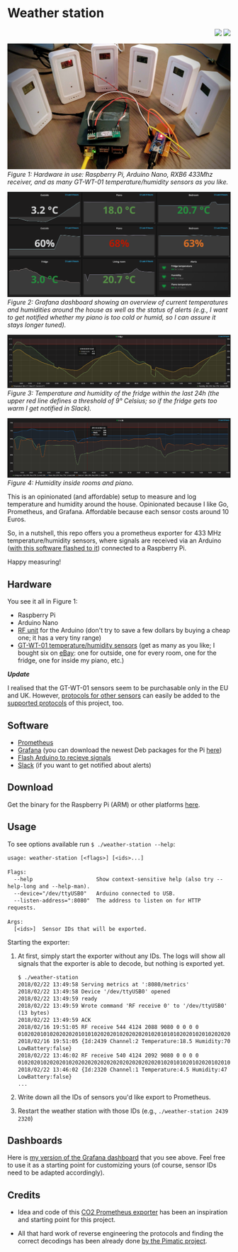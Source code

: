 # Weather station

<p align="right">
  <a href="https://goreportcard.com/report/github.com/jckuester/weather-station">
  <img src="https://goreportcard.com/badge/github.com/cloudetc/awsweeper" /></a>
  <a href="https://godoc.org/github.com/jckuester/weather-station">
  <img src="https://godoc.org/github.com/cloudetc/awsweeper?status.svg" /></a>
  </a>
</p>

<p>
 <img src="img/hardware.jpg" alt="Hardware of the weather station">
 <em>Figure 1: Hardware in use: Raspberry Pi, Arduino Nano, RXB6 433Mhz receiver,
 and as many GT-WT-01 temperature/humidity sensors as you like.</em>
</p>

<p>
 <img src="img/gauges.png" alt="Grafana dashboard">
 <em>Figure 2: Grafana dashboard showing an overview of current
 temperatures and humidities around the house as well as the status of alerts
 (e.g., I want to get notified whether my piano is too cold or humid, so I can assure it stays longer tuned).</em>
</p>

<p>
 <img src="img/fridge.png" alt="Fridge temperature and humidity (last 24h)">
 <em>Figure 3: Temperature and humidity of the fridge within the last 24h (the upper red line defines a threshold of 
 9° Celsius; so if the fridge gets too warm I get notified in Slack).</em>
</p>

<p>
 <img src="img/humidity.png" alt="Humidity inside (last 24h)">
 <em>Figure 4: Humidity inside rooms and piano.</em>
</p>

  
This is an opinionated (and affordable) setup to measure and log temperature and humidity around the house. Opinionated 
because I like Go, Prometheus, and Grafana. Affordable because each sensor costs around 10 Euros.
 
So, in a nutshell, this repo offers you a prometheus exporter for 433 MHz temperature/humidity sensors, where
signals are received via an Arduino ([with this software flashed to it](https://github.com/pimatic/homeduino#flashing))
connected to a Raspberry Pi.

Happy measuring!

## Hardware

You see it all in Figure 1:

* Raspberry Pi
* Arduino Nano
* [RF unit](https://www.amazon.de/gp/product/B06XHJMC82/ref=oh_aui_detailpage_o00_s00?ie=UTF8&psc=1) for the Arduino
 (don't try to save a few dollars by buying a cheap one; it has a very tiny range)
* [GT-WT-01 temperature/humidity sensors](https://www.teknihall.be/en/node/1430)
(get as many as you like; I bought six on [eBay](https://www.ebay.com/itm/361435018543): one for outside, one for every room, one for the fridge, one for inside my piano, etc.)

***Update***

I realised that the GT-WT-01 sensors seem to be purchasable only in the EU and UK.
However, [protocols for other sensors](https://github.com/pimatic/rfcontroljs/blob/master/protocols.md) 
can easily be added to the [supported protocols](pulse/protocol.go) of this project, too.

## Software

* [Prometheus](https://prometheus.io/)
* [Grafana](https://grafana.com/) (you can download the newest Deb packages for the Pi [here](https://github.com/fg2it/grafana-on-raspberry/releases))
* [Flash Arduino to recieve signals](https://github.com/pimatic/homeduino#flashing)
* [Slack](https://slack.com/) (if you want to get notified about alerts)

## Download

Get the binary for the Raspberry Pi (ARM) or other platforms [here](https://github.com/jckuester/weather-station/releases).

## Usage

To see options available run `$ ./weather-station --help`:
```
usage: weather-station [<flags>] [<ids>...]
  
Flags:
  --help                    Show context-sensitive help (also try --help-long and --help-man).
  --device="/dev/ttyUSB0"   Arduino connected to USB.
  --listen-address=":8080"  The address to listen on for HTTP requests.
  
Args:
  [<ids>]  Sensor IDs that will be exported.
```

Starting the exporter:

1) At first, simply start the exporter without any IDs. 
The logs will show all signals that the exporter is able to decode, but nothing is exported yet.

    ```
    $ ./weather-station
    2018/02/22 13:49:58 Serving metrics at ':8080/metrics'
    2018/02/22 13:49:58 Device '/dev/ttyUSB0' opened
    2018/02/22 13:49:59 ready
    2018/02/22 13:49:59 Wrote command 'RF receive 0' to '/dev/ttyUSB0' (13 bytes)
    2018/02/22 13:49:59 ACK
    2018/02/16 19:51:05 RF receive 544 4124 2088 9080 0 0 0 0 0102020101020202020101010202020102020202010201010102020102010202020101020103
    2018/02/16 19:51:05 {Id:2439 Channel:2 Temperature:18.5 Humidity:70 LowBattery:false}
    2018/02/22 13:46:02 RF receive 540 4124 2092 9080 0 0 0 0 0102020102020201020202020202020202020202020201020101020102020102010101010103
    2018/02/22 13:46:02 {Id:2320 Channel:1 Temperature:4.5 Humidity:47 LowBattery:false}
    ...
    ```

2) Write down all the IDs of sensors you'd like export to Prometheus.
3) Restart the weather station with those IDs (e.g., `./weather-station 2439 2320`)

## Dashboards

Here is [my version of the Grafana dashboard](./grafana-dashboard.json) that you see above. Feel free to use
 it as a starting point for customizing yours (of course, sensor IDs need to be adapted accordingly).

## Credits

* Idea and code of this [CO2 Prometheus exporter](https://github.com/larsp/co2monitor)
has been an inspiration and starting point for this project.

* All that hard work of reverse engineering the protocols and finding the correct decodings has been already
done [by the Pimatic project](https://github.com/pimatic/rfcontroljs).
